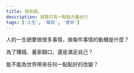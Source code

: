 ```yaml
---
title: 使命感。
description: 就算只有一點點力量也行
tags: ['人生', '幫助', '使命']
---
```

人的一生總要做很多事情，做每件事情的動機是什麼？

為了賺錢、養家餬口，還是滿足自己？

能不能為世界帶來任何一點點好的改變？
